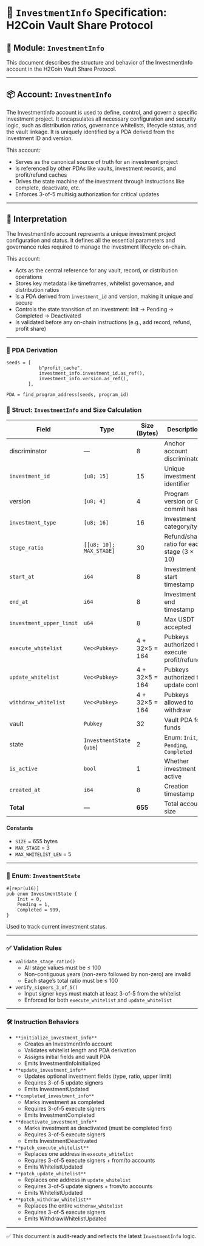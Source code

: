 # 📜 `InvestmentInfo` Specification: H2Coin Vault Share Protocol

## 📘 Module: `InvestmentInfo`

This document describes the structure and behavior of the InvestmentInfo account in the H2Coin Vault Share Protocol.

---

## 📦 Account: `InvestmentInfo`

The InvestmentInfo account is used to define, control, and govern a specific investment project. It encapsulates all necessary configuration and security logic, such as distribution ratios, governance whitelists, lifecycle status, and the vault linkage. It is uniquely identified by a PDA derived from the investment ID and version.

This account:

*   Serves as the canonical source of truth for an investment project
*   Is referenced by other PDAs like vaults, investment records, and profit/refund caches
*   Drives the state machine of the investment through instructions like complete, deactivate, etc.
*   Enforces 3-of-5 multisig authorization for critical updates

---

## 🧭 Interpretation

The InvestmentInfo account represents a unique investment project configuration and status. It defines all the essential parameters and governance rules required to manage the investment lifecycle on-chain.

This account:

*   Acts as the central reference for any vault, record, or distribution operations
*   Stores key metadata like timeframes, whitelist governance, and distribution ratios
*   Is a PDA derived from `investment_id` and version, making it unique and secure
*   Controls the state transition of an investment: Init → Pending → Completed → Deactivated
*   Is validated before any on-chain instructions (e.g., add record, refund, profit share)

---

### 🧮 PDA Derivation

```
seeds = [
            b"profit_cache", 
            investment_info.investment_id.as_ref(),
            investment_info.version.as_ref(),
        ],
        
PDA = find_program_address(seeds, program_id)
```

### 🧮 Struct: `InvestmentInfo` and Size Calculation

| Field | Type | Size (Bytes) | Description |
| --- | --- | --- | --- |
| discriminator | — | 8 | Anchor account discriminator |
| `investment_id` | `[u8; 15]` | 15 | Unique investment identifier |
| version | `[u8; 4]` | 4 | Program version or Git commit hash |
| `investment_type` | `[u8; 16]` | 16 | Investment category/type |
| `stage_ratio` | `[[u8; 10]; MAX_STAGE]` | 30 | Refund/share ratio for each stage (3 × 10) |
| `start_at` | `i64` | 8 | Investment start timestamp |
| `end_at` | `i64` | 8 | Investment end timestamp |
| `investment_upper_limit` | `u64` | 8 | Max USDT accepted |
| `execute_whitelist` | `Vec<Pubkey>` | 4 + 32×5 = 164 | Pubkeys authorized to execute profit/refund |
| `update_whitelist` | `Vec<Pubkey>` | 4 + 32×5 = 164 | Pubkeys authorized to update config |
| `withdraw_whitelist` | `Vec<Pubkey>` | 4 + 32×5 = 164 | Pubkeys allowed to withdraw |
| vault | `Pubkey` | 32 | Vault PDA for funds |
| state | `InvestmentState` (`u16`) | 2 | Enum: `Init`, `Pending`, `Completed` |
| `is_active` | `bool` | 1 | Whether investment is active |
| `created_at` | `i64` | 8 | Creation timestamp |
| **Total** | — | **655** | Total account size |

#### Constants

*   `SIZE` = 655 bytes
*   `MAX_STAGE` = 3
*   `MAX_WHITELIST_LEN` = 5

---

### 📘 Enum: `InvestmentState`

```
#[repr(u16)]
pub enum InvestmentState {
    Init = 0,
    Pending = 1,
    Completed = 999,
}
```

Used to track current investment status.

---

### ✅ Validation Rules

*   `validate_stage_ratio()`
    *   All stage values must be ≤ 100
    *   Non-contiguous years (non-zero followed by non-zero) are invalid
    *   Each stage’s total ratio must be ≤ 100
*   `verify_signers_3_of_5()`
    *   Input signer keys must match at least 3-of-5 from the whitelist
    *   Enforced for both `execute_whitelist` and `update_whitelist`

---

### 🛠 Instruction Behaviors

*   `**initialize_investment_info**`
    *   Creates an InvestmentInfo account
    *   Validates whitelist length and PDA derivation
    *   Assigns initial fields and vault PDA
    *   Emits InvestmentInfoInitialized
*   `**update_investment_info**`
    *   Updates optional investment fields (type, ratio, upper limit)
    *   Requires 3-of-5 update signers
    *   Emits InvestmentUpdated
*   `**completed_investment_info**`
    *   Marks investment as completed
    *   Requires 3-of-5 execute signers
    *   Emits InvestmentCompleted
*   `**deactivate_investment_info**`
    *   Marks investment as deactivated (must be completed first)
    *   Requires 3-of-5 execute signers
    *   Emits InvestmentDeactivated
*   `**patch_execute_whitelist**`
    *   Replaces one address in `execute_whitelist`
    *   Requires 3-of-5 execute signers + from/to accounts
    *   Emits WhitelistUpdated
*   `**patch_update_whitelist**`
    *   Replaces one address in `update_whitelist`
    *   Requires 3-of-5 update signers + from/to accounts
    *   Emits WhitelistUpdated
*   `**patch_withdraw_whitelist**`
    *   Replaces the entire `withdraw_whitelist`
    *   Requires 3-of-5 execute signers
    *   Emits WithdrawWhitelistUpdated

---

✅ This document is audit-ready and reflects the latest `InvestmentInfo` logic.